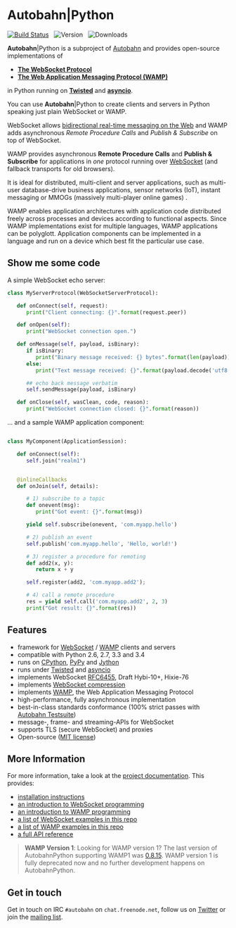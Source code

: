 # Autobahn|Python

[![Build Status](https://travis-ci.org/tavendo/AutobahnPython.png?branch=master)](https://travis-ci.org/tavendo/AutobahnPython)
&nbsp; ![Version](https://pypip.in/v/autobahn/badge.png)
&nbsp; ![Downloads](https://pypip.in/d/autobahn/badge.png)

**Autobahn**|Python is a subproject of [Autobahn](http://autobahn.ws/) and provides open-source implementations of

* **[The WebSocket Protocol](http://tools.ietf.org/html/rfc6455)**
* **[The Web Application Messaging Protocol (WAMP)](http://wamp.ws/)**

in Python running on [**Twisted**](http://twistedmatrix.com/) and [**asyncio**](http://docs.python.org/3.4/library/asyncio.html).

You can use **Autobahn**|Python to create clients and servers in Python speaking just plain WebSocket or WAMP.

WebSocket allows [bidirectional real-time messaging on the Web](http://tavendo.com/blog/post/websocket-why-what-can-i-use-it/) and WAMP adds asynchronous *Remote Procedure Calls* and *Publish & Subscribe* on top of WebSocket.

WAMP provides asynchronous **Remote Procedure Calls** and **Publish & Subscribe** for applications in *one* protocol running over [WebSocket](http://tools.ietf.org/html/rfc6455) (and fallback transports for old browsers).

It is ideal for distributed, multi-client and server applications, such as multi-user database-drive business applications, sensor networks (IoT), instant messaging or MMOGs (massively multi-player online games) .

WAMP enables application architectures with application code distributed freely across processes and devices according to functional aspects. Since WAMP implementations exist for multiple languages, WAMP applications can be polyglott. Application components can be implemented in a language and run on a device which best fit the particular use case.

## Show me some code

A simple WebSocket echo server:

```python
class MyServerProtocol(WebSocketServerProtocol):

   def onConnect(self, request):
      print("Client connecting: {}".format(request.peer))

   def onOpen(self):
      print("WebSocket connection open.")

   def onMessage(self, payload, isBinary):
      if isBinary:
         print("Binary message received: {} bytes".format(len(payload)))
      else:
         print("Text message received: {}".format(payload.decode('utf8')))

      ## echo back message verbatim
      self.sendMessage(payload, isBinary)

   def onClose(self, wasClean, code, reason):
      print("WebSocket connection closed: {}".format(reason))
```

... and a sample WAMP application component:

```python

class MyComponent(ApplicationSession):

   def onConnect(self):
      self.join("realm1")


   @inlineCallbacks
   def onJoin(self, details):

      # 1) subscribe to a topic
      def onevent(msg):
         print("Got event: {}".format(msg))

      yield self.subscribe(onevent, 'com.myapp.hello')

      # 2) publish an event
      self.publish('com.myapp.hello', 'Hello, world!')

      # 3) register a procedure for remoting
      def add2(x, y):
         return x + y

      self.register(add2, 'com.myapp.add2');

      # 4) call a remote procedure
      res = yield self.call('com.myapp.add2', 2, 3)
      print("Got result: {}".format(res))
```

## Features

* framework for [WebSocket](http://tools.ietf.org/html/rfc6455) / [WAMP](http://wamp.ws/) clients and servers
* compatible with Python 2.6, 2.7, 3.3 and 3.4
* runs on [CPython](http://python.org/), [PyPy](http://pypy.org/) and [Jython](http://jython.org/)
* runs under [Twisted](http://twistedmatrix.com/) and [asyncio](http://docs.python.org/3.4/library/asyncio.html)
* implements WebSocket [RFC6455](http://tools.ietf.org/html/rfc6455), Draft Hybi-10+, Hixie-76
* implements [WebSocket compression](http://tools.ietf.org/html/draft-ietf-hybi-permessage-compression)
* implements [WAMP](http://wamp.ws/), the Web Application Messaging Protocol
* high-performance, fully asynchronous implementation
* best-in-class standards conformance (100% strict passes with [Autobahn Testsuite](http://autobahn.ws/testsuite))
* message-, frame- and streaming-APIs for WebSocket
* supports TLS (secure WebSocket) and proxies
* Open-source ([MIT license](https://github.com/tavendo/AutobahnPython/blob/master/LICENSE))


## More Information

For more information, take a look at the [project documentation](http://autobahn.ws/python). This provides:

* [installation instructions](http://autobahn.ws/python/installation.html)
* [an introduction to WebSocket programming](http://autobahn.ws/python/websocket/programming.html)
* [an introduction to WAMP programming](http://autobahn.ws/python/wamp/programming.html)
* [a list of WebSocket examples in this repo](http://autobahn.ws/python/websocket/examples.html)
* [a list of WAMP examples in this repo](http://autobahn.ws/python/wamp/examples.html)
* [a full API reference](http://autobahn.ws/python/reference/autobahn.html)

> **WAMP Version 1**: Looking for WAMP version 1? The last version of AutobahnPython supporting WAMP1 was [0.8.15](https://pypi.python.org/pypi/autobahn/0.8.15). WAMP version 1 is fully deprecated now and no further development happens on AutobahnPython.


## Get in touch

Get in touch on IRC `#autobahn` on `chat.freenode.net`, follow us on [Twitter](https://twitter.com/autobahnws) or join the [mailing list](http://groups.google.com/group/autobahnws).

